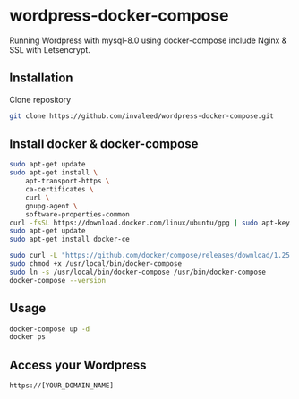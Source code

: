 # wordpress-docker-compose

Running Wordpress with mysql-8.0 using docker-compose include Nginx & SSL with Letsencrypt.

## Installation

Clone repository

```bash
git clone https://github.com/invaleed/wordpress-docker-compose.git
```

## Install docker & docker-compose

```bash
sudo apt-get update
sudo apt-get install \
    apt-transport-https \
    ca-certificates \
    curl \
    gnupg-agent \
    software-properties-common
curl -fsSL https://download.docker.com/linux/ubuntu/gpg | sudo apt-key add -
sudo apt-get update
sudo apt-get install docker-ce
```

```bash
sudo curl -L "https://github.com/docker/compose/releases/download/1.25.4/docker-compose-$(uname -s)-$(uname -m)" -o /usr/local/bin/docker-compose
sudo chmod +x /usr/local/bin/docker-compose
sudo ln -s /usr/local/bin/docker-compose /usr/bin/docker-compose
docker-compose --version
```

## Usage

```bash
docker-compose up -d
docker ps
```

## Access your Wordpress
```
https://[YOUR_DOMAIN_NAME]
```
